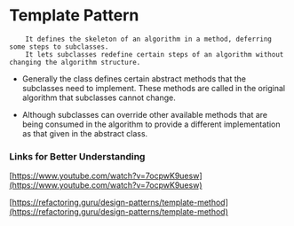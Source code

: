 # Template Pattern

``` 
    It defines the skeleton of an algorithm in a method, deferring some steps to subclasses.
    It lets subclasses redefine certain steps of an algorithm without changing the algorithm structure.
```

- Generally the class defines certain abstract methods that the subclasses need to implement. These methods are called in the original algorithm 
that subclasses cannot change.

- Although subclasses can override other available methods that are being consumed in the algorithm to provide a different implementation
as that given in the abstract class.

### Links for Better Understanding

[https://www.youtube.com/watch?v=7ocpwK9uesw](https://www.youtube.com/watch?v=7ocpwK9uesw)

[https://refactoring.guru/design-patterns/template-method](https://refactoring.guru/design-patterns/template-method)